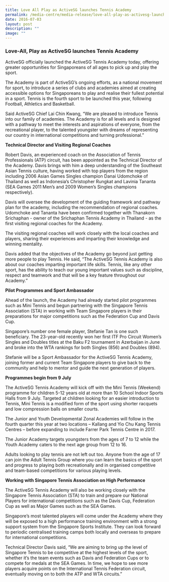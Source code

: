 ```yaml
---
title: Love All Play as ActiveSG launches Tennis Academy
permalink: /media-centre/media-release/love-all-play-as-activesg-launches-tennis-academy/
date: 2016-07-03
layout: post
description: ""
image: ""
---
```

### **Love-All, Play as ActiveSG launches Tennis Academy**
ActiveSG officially launched the ActiveSG Tennis Academy today, offering greater opportunities for Singaporeans of all ages to pick up and play the sport.  
  
The Academy is part of ActiveSG’s ongoing efforts, as a national movement for sport, to introduce a series of clubs and academies aimed at creating accessible options for Singaporeans to play and realise their fullest potential in a sport. Tennis is the fourth sport to be launched this year, following Football, Athletics and Basketball.  

Said ActiveSG Chief Lai Chin Kwang, “We are pleased to introduce Tennis into our family of academies. The Academy is for all levels and is designed with a pathway to meet the interests and aspirations of everyone, from the recreational player, to the talented youngster with dreams of representing our country in international competitions and turning professional.”

  
**Technical Director and Visiting Regional Coaches**  
  
Robert Davis, an experienced coach on the Association of Tennis Professionals (ATP) circuit, has been appointed as the Technical Director of the Academy. Davis brings with him a deep understanding of the Southeast Asian Tennis culture, having worked with top players from the region including 2006 Asian Games Singles champion Danai Udomchoke of Thailand as well as Indonesia’s Christopher Rungkat and Lavinia Tananta (SEA Games 2011 Men’s and 2009 Women’s Singles champions respectively).
  
Davis will oversee the development of the guiding framework and pathway plan for the academy, including the recommendation of regional coaches. Udomchoke and Tananta have been confirmed together with Thanakorn Srichaphan - owner of the Srichaphan Tennis Academy in Thailand - as the first visiting regional coaches for the Academy.  
  
The visiting regional coaches will work closely with the local coaches and players, sharing their experiences and imparting their knowledge and winning mentality.  
  
Davis added that the objectives of the Academy go beyond just getting more people to play Tennis. He said, “The ActiveSG Tennis Academy is also about our coaches imparting important life skills. Tennis, like any other sport, has the ability to teach our young important values such as discipline, respect and teamwork and that will be a key feature throughout our Academy.”  
  
**Pilot Programmes and Sport Ambassador**  
  
Ahead of the launch, the Academy had already started pilot programmes such as Mini Tennis and begun partnering with the Singapore Tennis Association (STA) in working with Team Singapore players in their preparations for major competitions such as the Federation Cup and Davis Cup.  
  
Singapore’s number one female player, Stefanie Tan is one such beneficiary. The 23-year-old recently won her first ITF Pro Circuit Women’s Singles and Doubles titles at the Baku F2 tournament in Azerbaijan in June and broke into the WTA rankings for both Singles (856) and Doubles (894).  
  
Stefanie will be a Sport Ambassador for the ActiveSG Tennis Academy, joining former and current Team Singapore players to give back to the community and help to mentor and guide the next generation of players.  
  
**Programmes begin from 9 July**  
  
The ActiveSG Tennis Academy will kick off with the Mini Tennis (Weekend) programme for children 5-12 years old at more than 10 School Indoor Sports Halls from 9 July. Targeted at children looking for an easier introduction to Tennis, Mini Tennis is a modified form of the sport using shorter racquets and low compression balls on smaller courts.  
  
The Junior and Youth Developmental Zonal Academies will follow in the fourth quarter this year at two locations – Kallang and Yio Chu Kang Tennis Centres – before expanding to include Farrer Park Tennis Centre in 2017.  
  
The Junior Academy targets youngsters from the ages of 7 to 12 while the Youth Academy caters to the next age group from 12 to 16.  
  
Adults looking to play tennis are not left out too. Anyone from the age of 17 can join the Adult Tennis Group where you can learn the basics of the sport and progress to playing both recreationally and in organised competitive and team-based competitions for various playing levels.  
  
**Working with Singapore Tennis Association on High Performance**  
  
The ActiveSG Tennis Academy will also be working closely with the Singapore Tennis Association (STA) to train and prepare our National Players for international competitions such as the Davis Cup, Federation Cup as well as Major Games such as the SEA Games.  
  
Singapore’s most talented players will come under the Academy where they will be exposed to a high performance training environment with a strong support system from the Singapore Sports Institute. They can look forward to periodic centralised training camps both locally and overseas to prepare for international competitions.  
  
Technical Director Davis said, “We are aiming to bring up the level of Singapore Tennis to be competitive at the highest levels of the sport, whether it’s the team events such as Davis and Federation Cups or to compete for medals at the SEA Games. In time, we hope to see more players acquire points on the International Tennis Federation circuit, eventually moving on to both the ATP and WTA circuits.”